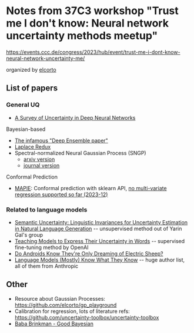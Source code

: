 # Notes from 37C3 workshop "Trust me I don't know: Neural network uncertainty methods meetup"

https://events.ccc.de/congress/2023/hub/event/trust-me-i-dont-know-neural-network-uncertainty-me/

organized by [elcorto](https://github.com/elcorto)

## List of papers

### General UQ

* [A Survey of Uncertainty in Deep Neural Networks](http://arxiv.org/abs/2107.03342)

Bayesian-based

* [The infamous "Deep Ensemble paper"](https://proceedings.neurips.cc/paper/2017/hash/9ef2ed4b7fd2c810847ffa5fa85bce38-Abstract.html)
* [Laplace Redux](https://arxiv.org/abs/2106.14806)
* Spectral-normalized Neural Gaussian Process (SNGP)
  * [arxiv version](https://arxiv.org/abs/2205.00403)
  * [journal version](https://jmlr.org/papers/v24/22-0479.html)

Conformal Prediction

* [MAPIE](https://github.com/scikit-learn-contrib/MAPIE): Conformal prediction with sklearn
  API, [no multi-variate
  regression supported so far (2023-12)](https://github.com/scikit-learn-contrib/MAPIE/issues/97)

### Related to language models

* [Semantic Uncertainty: Linguistic Invariances for Uncertainty Estimation in
  Natural Language Generation](https://arxiv.org/abs/2302.09664) --
  unsupervised method out of Yarin Gal's group
* [Teaching Models to Express Their Uncertainty in
  Words](https://arxiv.org/abs/2205.14334) -- supervised fine-tuning method by OpenAI
* [Do Androids Know They're Only Dreaming of Electric
  Sheep?](https://arxiv.org/abs/2312.17249)
* [Language Models (Mostly) Know What They
  Know](https://arxiv.org/abs/2207.05221) -- huge author list, all of them from Anthropic

## Other

* Resource about Gaussian Processes: https://github.com/elcorto/gp_playground
* Calibration for regression, lots of literature refs: https://github.com/uncertainty-toolbox/uncertainty-toolbox
* [Baba Brinkman - Good Bayesian](https://youtu.be/qV6Wc_f1Cgo)

